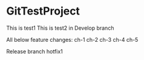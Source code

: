 # GitTestProject

This is test1
This is test2 in Develop branch

All below feature changes:
ch-1
ch-2
ch-3
ch-4
ch-5

Release branch hotfix1

